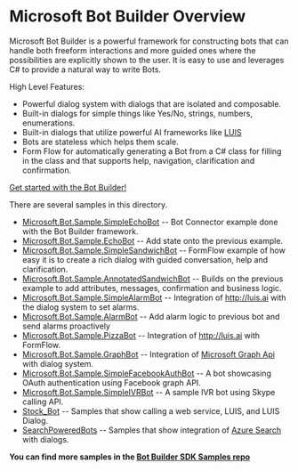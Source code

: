 # Microsoft Bot Builder Overview

Microsoft Bot Builder is a powerful framework for constructing bots that can handle both freeform interactions and more guided ones where the possibilities are explicitly shown to the user. It is easy to use and leverages C# to provide a natural way to write Bots.

High Level Features:
* Powerful dialog system with dialogs that are isolated and composable.  
* Built-in dialogs for simple things like Yes/No, strings, numbers, enumerations.  
* Built-in dialogs that utilize powerful AI frameworks like [LUIS](http://luis.ai)
* Bots are stateless which helps them scale.  
* Form Flow for automatically generating a Bot from a C# class for filling in the class and that supports help, navigation, clarification and confirmation.

[Get started with the Bot Builder!](http://docs.botframework.com/sdkreference/csharp/)

There are several samples in this directory.
* [Microsoft.Bot.Sample.SimpleEchoBot](SimpleEchoBot/) -- Bot Connector example done with the Bot Builder framework.
* [Microsoft.Bot.Sample.EchoBot](EchoBot/) -- Add state onto the previous example.
* [Microsoft.Bot.Sample.SimpleSandwichBot](SimpleSandwichBot/) -- FormFlow example of how easy it is to create a rich dialog with guided conversation, help and clarification. 
* [Microsoft.Bot.Sample.AnnotatedSandwichBot](AnnotatedSandwichBot/) -- Builds on the previous example to add attributes, messages, confirmation and business logic.
* [Microsoft.Bot.Sample.SimpleAlarmBot](SimpleAlarmBot/) -- Integration of http://luis.ai with the dialog system to set alarms.
* [Microsoft.Bot.Sample.AlarmBot](AlarmBot/) -- Add alarm logic to previous bot and send alarms proactively
* [Microsoft.Bot.Sample.PizzaBot](PizzaBot/) -- Integration of http://luis.ai with FormFlow.
* [Microsoft.Bot.Sample.GraphBot](GraphBot/Microsoft.Bot.Sample.GraphBot) -- Integration of [Microsoft Graph Api](https://graph.microsoft.io) with dialog system.
* [Microsoft.Bot.Sample.SimpleFacebookAuthBot](SimpleFacebookAuthBot/) -- A bot showcasing OAuth authentication using Facebook graph API.
* [Microsoft.Bot.Sample.SimpleIVRBot](SimpleIVRBot/) -- A sample IVR bot using Skype calling API.
* [Stock_Bot](Stock_Bot/) -- Samples that show calling a web service, LUIS, and LUIS Dialog.
* [SearchPoweredBots](SearchPoweredBots) -- Samples that show integration of [Azure Search](https://azure.microsoft.com/en-us/services/search/) with dialogs.

**You can find more samples in the [Bot Builder SDK Samples repo](https://github.com/Microsoft/BotBuilder-Samples/tree/master/CSharp)**
